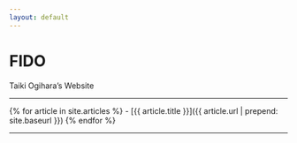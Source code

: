 ```yaml
---
layout: default
---
```


# FIDO

Taiki Ogihara’s Website


----

{% for article in site.articles %} - [{{ article.title }}]({{ article.url | prepend: site.baseurl }}) {% endfor %}

----